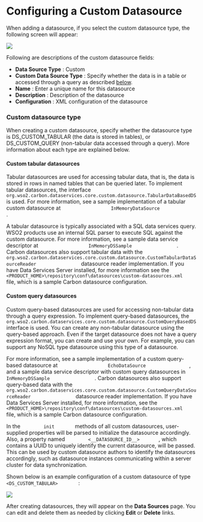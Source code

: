 # Configuring a Custom Datasource

When adding a datasource, if you select the custom datasource type, the
following screen will appear:

![](../../assets/img/53125523/53287621.png) 

Following are descriptions of the custom datasource fields:

-   **Data Source Type** : Custom
-   **Custom Data Source Type** : Specify whether the data is in a table
    or accessed through a query as described
    [below](#ConfiguringaCustomDatasource-CusDSType).
-   **Name** : Enter a unique name for this datasource
-   **Description** : Description of the datasource
-   **Configuration** : XML configuration of the datasource

### Custom datasource type

When creating a custom datasource, specify whether the datasource type
is DS\_CUSTOM\_TABULAR (the data is stored in tables), or
DS\_CUSTOM\_QUERY (non-tabular data accessed through a query). More
information about each type are explained below.

#### Custom tabular datasources

Tabular datasources are used for accessing tabular data, that is, the
data is stored in rows in named tables that can be queried later. To
implement tabular datasources, the interface
`                   org.wso2.carbon.dataservices.core.custom.datasource.TabularDataBasedDS                 `
is used. For more information, see a sample implementation of a tabular
custom datasource at
`                   InMemoryDataSource                 ` .

A tabular datasource is typically associated with a SQL data services
query. WSO2 products use an internal SQL parser to execute SQL against
the custom datasource. For more information, see a sample data service
descriptor at `                   InMemoryDSSample                 ` .
Carbon datasources also support tabular data with the
`                   org.wso2.carbon.dataservices.core.custom.datasource.CustomTabularDataSourceReader                 `
datasource reader implementation. If you have Data Services Server
installed, for more information see the
`         <PRODUCT_HOME>\repository\conf\datasources\custom-datasources.xml        `
file, which is a sample Carbon datasource configuration.

#### Custom query datasources

Custom query-based datasources are used for accessing non-tabular data
through a query expression. To implement query-based datasources, the
`                   org.wso2.carbon.dataservices.core.custom.datasource.CustomQueryBasedDS                 `
interface is used. You can create any non-tabular datasource using the
query-based approach. Even if the target datasource does not have a
query expression format, you can create and use your own. For example,
you can support any NoSQL type datasource using this type of a
datasource.

For more information, see a sample implementation of a custom
query-based datasource at
`                   EchoDataSource                 `, and a sample data
service descriptor with custom query datasources in
`                   InMemoryDSSample                 ` . Carbon
datasources also support query-based data with the
`                   org.wso2.carbon.dataservices.core.custom.datasource.CustomQueryDataSourceReader                 `
datasource reader implementation. If you have Data Services Server
installed, for more information, see the
`         <PRODUCT_HOME>\repository\conf\datasources\custom-datasources.xml        `
file, which is a sample Carbon datasource configuration.

In the `         init        ` methods of all custom datasources,
user-supplied properties will be parsed to initialize the datasource
accordingly. Also, a property named
`         <__DATASOURCE_ID__>        `, which contains a UUID to
uniquely identify the current datasource, will be passed. This can be
used by custom datasource authors to identify the datasources
accordingly, such as datasource instances communicating within a server
cluster for data synchronization.

Shown below is an example configuration of a custom datasource of type
`         <DS_CUSTOM_TABULAR>        ` :

![](../../assets/img/53125523/53287622.png) 

After creating datasources, they will appear on the **Data Sources**
page. You can edit and delete them as needed by clicking **Edit** or
**Delete** links.
